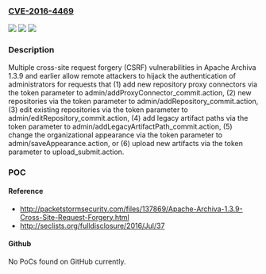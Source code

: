 ### [CVE-2016-4469](https://cve.mitre.org/cgi-bin/cvename.cgi?name=CVE-2016-4469)
![](https://img.shields.io/static/v1?label=Product&message=n%2Fa&color=blue)
![](https://img.shields.io/static/v1?label=Version&message=n%2Fa&color=blue)
![](https://img.shields.io/static/v1?label=Vulnerability&message=n%2Fa&color=brighgreen)

### Description

Multiple cross-site request forgery (CSRF) vulnerabilities in Apache Archiva 1.3.9 and earlier allow remote attackers to hijack the authentication of administrators for requests that (1) add new repository proxy connectors via the token parameter to admin/addProxyConnector_commit.action, (2) new repositories via the token parameter to admin/addRepository_commit.action, (3) edit existing repositories via the token parameter to admin/editRepository_commit.action, (4) add legacy artifact paths via the token parameter to admin/addLegacyArtifactPath_commit.action, (5) change the organizational appearance via the token parameter to admin/saveAppearance.action, or (6) upload new artifacts via the token parameter to upload_submit.action.

### POC

#### Reference
- http://packetstormsecurity.com/files/137869/Apache-Archiva-1.3.9-Cross-Site-Request-Forgery.html
- http://seclists.org/fulldisclosure/2016/Jul/37

#### Github
No PoCs found on GitHub currently.

